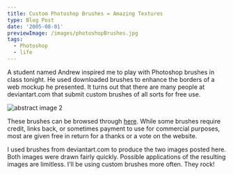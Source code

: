 ```yaml
---
title: Custom Photoshop Brushes = Amazing Textures
type: Blog Post
date: '2005-08-01'
previewImage: /images/photoshopBrushes.jpg
tags:
  - Photoshop
  - life
---
```

A student named Andrew inspired me to play with Photoshop brushes in class tonight. He used downloaded brushes to enhance the borders of a web mockup he presented. It turns out that there are many people at deviantart.com that submit custom brushes of all sorts for free use.

![abstract image 2](/images/20050801-abstract2.jpg)

These brushes can be browsed through [here](https://browse.deviantart.com/resources/applications/psbrushes/). While some brushes require credit, links back, or sometimes payment to use for commercial purposes, most are given free in return for a thanks or a vote on the website.

I used brushes from deviantart.com to produce the two images posted here. Both images were drawn fairly quickly. Possible applications of the resulting images are limitless. I'll be using custom brushes more often. They rock!
